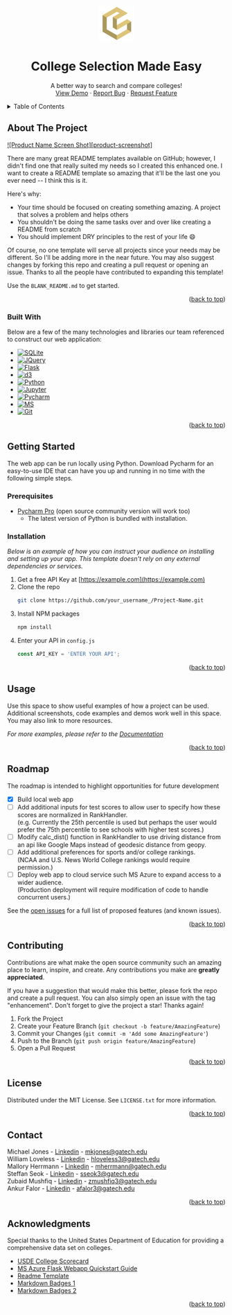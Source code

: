<!-- PROJECT LOGO -->
<br />
<div align="center">
  <a href="https://github.com/MaikKalil/CSE6242Project/blob/main/static/images/CollegeSelectionLogoGold.svg">
    <img src="static/images/CollegeSelectionLogoGold.svg" alt="Logo" width="80" height="80">
  </a>

  <h1 align="center">College Selection Made Easy</h1>

  <p align="center">
    A better way to search and compare colleges!
    <br />
    <a href="https://github.com/othneildrew/Best-README-Template">View Demo</a>
    ·
    <a href="https://github.com/MaikKalil/CSE6242Project/issues">Report Bug</a>
    ·
    <a href="https://github.com/MaikKalil/CSE6242Project/issues">Request Feature</a>
  </p>
</div>



<!-- TABLE OF CONTENTS -->
<details>
  <summary>Table of Contents</summary>
  <ol>
    <li>
      <a href="#about-the-project">About The Project</a>
      <ul>
        <li><a href="#built-with">Built With</a></li>
      </ul>
    </li>
    <li>
      <a href="#getting-started">Getting Started</a>
      <ul>
        <li><a href="#prerequisites">Prerequisites</a></li>
        <li><a href="#installation">Installation</a></li>
      </ul>
    </li>
    <li><a href="#usage">Usage</a></li>
    <li><a href="#roadmap">Roadmap</a></li>
    <li><a href="#contributing">Contributing</a></li>
    <li><a href="#license">License</a></li>
    <li><a href="#contact">Contact</a></li>
    <li><a href="#acknowledgments">Acknowledgments</a></li>
  </ol>
</details>



<!-- ABOUT THE PROJECT -->
## About The Project

[![Product Name Screen Shot][product-screenshot]](https://example.com)

There are many great README templates available on GitHub; however, I didn't find one that really suited my needs so I created this enhanced one. I want to create a README template so amazing that it'll be the last one you ever need -- I think this is it.

Here's why:
* Your time should be focused on creating something amazing. A project that solves a problem and helps others
* You shouldn't be doing the same tasks over and over like creating a README from scratch
* You should implement DRY principles to the rest of your life :smile:

Of course, no one template will serve all projects since your needs may be different. So I'll be adding more in the near future. You may also suggest changes by forking this repo and creating a pull request or opening an issue. Thanks to all the people have contributed to expanding this template!

Use the `BLANK_README.md` to get started.

<p align="right">(<a href="#readme-top">back to top</a>)</p>



### Built With

Below are a few of the many technologies and libraries our team referenced to construct our web application:  

* [![SQLite][SQLite]][SQLite-url]
* [![JQuery][JQuery.com]][JQuery-url]
* [![Flask][Flask]][Flask-url]
* [![d3][d3]][d3-url]
* [![Python][Python]][Python-url]
* [![Jupyter][Jupyter]][Jupyter-url]
* [![Pycharm][Pycharm]][Pycharm-url]
* [![MS][MS]][MS-url]
* [![Git][Git]][Git-url]

<p align="right">(<a href="#readme-top">back to top</a>)</p>



<!-- GETTING STARTED -->
## Getting Started

The web app can be run locally using Python. Download Pycharm for an easy-to-use IDE that can have you up and running in no time with the following simple steps. 

### Prerequisites

* [Pycharm Pro](https://www.jetbrains.com/pycharm/download/#section=windows) (open source community version will work too) 
  - The latest version of Python is bundled with installation.

### Installation

_Below is an example of how you can instruct your audience on installing and setting up your app. This template doesn't rely on any external dependencies or services._

1. Get a free API Key at [https://example.com](https://example.com)
2. Clone the repo
   ```sh
   git clone https://github.com/your_username_/Project-Name.git
   ```
3. Install NPM packages
   ```sh
   npm install
   ```
4. Enter your API in `config.js`
   ```js
   const API_KEY = 'ENTER YOUR API';
   ```

<p align="right">(<a href="#readme-top">back to top</a>)</p>



<!-- USAGE EXAMPLES -->
## Usage

Use this space to show useful examples of how a project can be used. Additional screenshots, code examples and demos work well in this space. You may also link to more resources.

_For more examples, please refer to the [Documentation](https://example.com)_

<p align="right">(<a href="#readme-top">back to top</a>)</p>



<!-- ROADMAP -->
## Roadmap

The roadmap is intended to highlight opportunities for future development

- [x] Build local web app
- [ ] Add additional inputs for test scores to allow user to specify how these scores are normalized in RankHandler. \
      (e.g. Currently the 25th percentile is used but perhaps the user would prefer the 75th percentile to see schools with higher test scores.)   
- [ ] Modify calc_dist() function in RankHandler to use driving distance from an api like Google Maps instead of geodesic distance from geopy. 
- [ ] Add additional preferences for sports and/or college rankings. \
      (NCAA and U.S. News World College rankings would require permission.)
- [ ] Deploy web app to cloud service such MS Azure to expand access to a wider audience. \
      (Production deployment will require modification of code to handle concurrent users.)

See the [open issues](https://github.com/MaikKalil/CSE6242Project/issues) for a full list of proposed features (and known issues).

<p align="right">(<a href="#readme-top">back to top</a>)</p>



<!-- CONTRIBUTING -->
## Contributing

Contributions are what make the open source community such an amazing place to learn, inspire, and create. Any contributions you make are **greatly appreciated**.

If you have a suggestion that would make this better, please fork the repo and create a pull request. You can also simply open an issue with the tag "enhancement".
Don't forget to give the project a star! Thanks again!

1. Fork the Project
2. Create your Feature Branch (`git checkout -b feature/AmazingFeature`)
3. Commit your Changes (`git commit -m 'Add some AmazingFeature'`)
4. Push to the Branch (`git push origin feature/AmazingFeature`)
5. Open a Pull Request

<p align="right">(<a href="#readme-top">back to top</a>)</p>



<!-- LICENSE -->
## License

Distributed under the MIT License. See `LICENSE.txt` for more information.

<p align="right">(<a href="#readme-top">back to top</a>)</p>



<!-- CONTACT -->
## Contact

Michael Jones - [Linkedin](linkedin.com/in/mikekaliljones) - mkjones@gatech.edu \
William Loveless - [Linkedin](linkedin.com/in/williamloveless1) - hloveless3@gatech.edu \
Mallory Herrmann - [Linkedin](linkedin.com/in/mallory-herrmann-412379171) - mherrmann@gatech.edu \
Steffan Seok - [Linkedin](linkedin.com/in/steffan-seok) - sseok3@gatech.edu \
Zubaid Mushfiq - [Linkedin](linkedin.com/in/zubaid-mushfiq-a09647122) - zmushfiq3@gatech.edu \
Ankur Falor - [Linkedin](linkedin.com/in/ankurfalor) - afalor3@gatech.edu


<p align="right">(<a href="#readme-top">back to top</a>)</p>



<!-- ACKNOWLEDGMENTS -->
## Acknowledgments

Special thanks to the United States Department of Education for providing a comprehensive data set on colleges.  

* [USDE College Scorecard](https://collegescorecard.ed.gov/)
* [MS Azure Flask Webapp Quickstart Guide](https://github.com/Azure-Samples/msdocs-python-flask-webapp-quickstart)
* [Readme Template](https://github.com/othneildrew/Best-README-Template)
* [Markdown Badges 1](https://github.com/Ileriayo/markdown-badges)
* [Markdown Badges 2](https://github.com/alexandresanlim/Badges4-README.md-Profile)

<p align="right">(<a href="#readme-top">back to top</a>)</p>



<!-- MARKDOWN LINKS & IMAGES -->
<!-- https://www.markdownguide.org/basic-syntax/#reference-style-links -->

[SQLite]: https://img.shields.io/badge/sqlite-%2307405e.svg?style=for-the-badge&logo=sqlite&logoColor=white
[SQLite-url]: https://www.sqlite.org/
[Flask]: https://img.shields.io/badge/flask-%23000.svg?style=for-the-badge&logo=flask&logoColor=white
[Flask-url]: https://flask.palletsprojects.com/
[Jupyter]: https://img.shields.io/badge/jupyter-%23FA0F00.svg?style=for-the-badge&logo=jupyter&logoColor=white
[Jupyter-url]: https://jupyter.org/
[Pycharm]: https://img.shields.io/badge/pycharm-143?style=for-the-badge&logo=pycharm&logoColor=black&color=black&labelColor=green
[Pycharm-url]: https://www.jetbrains.com/pycharm/
[Python]: https://img.shields.io/badge/python-3670A0?style=for-the-badge&logo=python&logoColor=ffdd54
[Python-url]: https://www.python.org/
[d3]: https://img.shields.io/badge/d3.js-F9A03C?style=for-the-badge&logo=d3.js&logoColor=white
[d3-url]: https://d3js.org/
[MS]: https://img.shields.io/badge/Microsoft_Teams-6264A7?style=for-the-badge&logo=microsoft-teams&logoColor=white
[MS-url]: https://www.microsoft.com/en-us/microsoft-teams/group-chat-software
[JQuery.com]: https://img.shields.io/badge/jQuery-0769AD?style=for-the-badge&logo=jquery&logoColor=white
[JQuery-url]: https://jquery.com 
[Git]: https://img.shields.io/badge/github-%23121011.svg?style=for-the-badge&logo=github&logoColor=white
[Git-url]: https://github.com/
